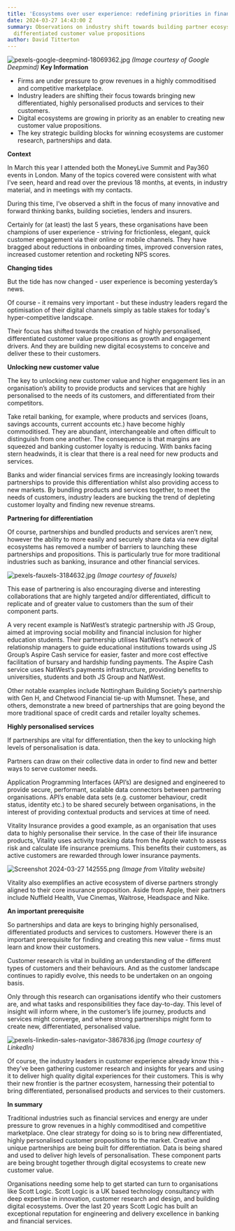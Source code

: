```yaml
---
title: 'Ecosystems over user experience: redefining priorities in financial services'
date: 2024-03-27 14:43:00 Z
summary: Observations on industry shift towards building partner ecosystems for personalised,
  differentiated customer value propositions
author: David Titterton
---
```


![pexels-google-deepmind-18069362.jpg](/uploads/pexels-google-deepmind-18069362.jpg)
*(Image courtesy of Google Deepmind)*
**Key Information**

* Firms are under pressure to grow revenues in a highly commoditised and competitive marketplace.
* Industry leaders are shifting their focus towards bringing new differentiated, highly personalised products and services to their customers. 
* Digital ecosystems are growing in priority as an enabler to creating new customer value propositions.
* The key strategic building blocks for winning ecosystems are customer research, partnerships and data. 


**Context**

In March this year I attended both the MoneyLive Summit and Pay360 events in London. Many of the topics covered were consistent with what I’ve seen, heard and read over the previous 18 months, at events, in industry material, and in meetings with my contacts.

During this time, I’ve observed a shift in the focus of many innovative and forward thinking banks, building societies, lenders and insurers.

Certainly for (at least) the last 5 years, these organisations have been champions of user experience - striving for frictionless, elegant, quick customer engagement via their online or mobile channels. They have bragged about reductions in onboarding times, improved conversion rates, increased customer retention and rocketing NPS scores.


**Changing tides**

But the tide has now changed - user experience is becoming yesterday’s news. 

Of course - it remains very important - but these industry leaders regard the optimisation of their digital channels simply as table stakes for today's hyper-competitive landscape.

Their focus has shifted towards the creation of highly personalised, differentiated customer value propositions as growth and engagement drivers. And they are building new digital ecosystems to conceive and deliver these to their customers.


**Unlocking new customer value**

The key to unlocking new customer value and higher engagement lies in an organisation’s ability to provide products and services that are highly personalised to the needs of its customers, and differentiated from their competitors.

Take retail banking, for example, where products and services (loans, savings accounts, current accounts etc.) have become highly commoditised. They are abundant, interchangeable and often difficult to distinguish from one another. The consequence is that margins are squeezed and banking customer loyalty is reducing. With banks facing stern headwinds, it is clear that there is a real need for new products and services. 

Banks and wider financial services firms are increasingly looking towards partnerships to provide this differentiation whilst also providing access to new markets. By bundling products and services together, to meet the needs of customers, industry leaders are bucking the trend of depleting customer loyalty and finding new revenue streams.


**Partnering for differentiation**

Of course, partnerships and bundled products and services aren’t new, however the ability to more easily and securely share data via new digital ecosystems has removed a number of barriers to launching these partnerships and propositions. This is particularly true for more traditional industries such as banking, insurance and other financial services.

![pexels-fauxels-3184632.jpg](/uploads/pexels-fauxels-3184632.jpg)
*(Image courtesy of fauxels)*

This ease of partnering is also encouraging diverse and interesting collaborations that are highly targeted and/or differentiated, difficult to replicate and of greater value to customers than the sum of their component parts.  

A very recent example is NatWest’s strategic partnership with JS Group, aimed at improving social mobility and financial inclusion for higher education students. Their partnership utilises NatWest’s network of relationship managers to guide educational institutions towards using JS Group’s Aspire Cash service for easier, faster and more cost effective facilitation of bursary and hardship funding payments. The Aspire Cash service uses NatWest’s payments infrastructure, providing benefits to universities, students and both JS Group and NatWest.

Other notable examples include Nottingham Building Society’s partnership with Gen H, and Chetwood Financial tie-up with Mumsnet. These, and others, demonstrate a new breed of partnerships that are going beyond the more traditional space of credit cards and retailer loyalty schemes.


**Highly personalised services**

If partnerships are vital for differentiation, then the key to unlocking high levels of personalisation is data.

Partners can draw on their collective data in order to find new and better ways to serve customer needs. 

Application Programming Interfaces (API’s) are designed and engineered to provide secure, performant, scalable data connectors between partnering organisations. API’s enable data sets (e.g. customer behaviour, credit status, identity etc.) to be shared securely between organisations, in the interest of providing contextual products and services at time of need.

Vitality Insurance provides a good example, as an organisation that uses data to highly personalise their service. In the case of their life insurance products, Vitality uses activity tracking data from the Apple watch to assess risk and calculate life insurance premiums. This benefits their customers, as active customers are rewarded through lower insurance payments.

![Screenshot 2024-03-27 142555.png](/uploads/Screenshot%202024-03-27%20142555.png)
*(Image from Vitality website)*

Vitality also exemplifies an active ecosystem of diverse partners strongly aligned to their core insurance proposition. Aside from Apple, their partners include Nuffield Health, Vue Cinemas, Waitrose, Headspace and Nike.


**An important prerequisite**

So partnerships and data are keys to bringing highly personalised, differentiated products and services to customers. However there is an important prerequisite for finding and creating this new value - firms must learn and know their customers. 

Customer research is vital in building an understanding of the different types of customers and their behaviours. And as the customer landscape continues to rapidly evolve, this needs to be undertaken on an ongoing basis.

Only through this research can organisations identify who their customers are, and what tasks and responsibilities they face day-to-day. This level of insight will inform where, in the customer’s life journey, products and services might converge, and where strong partnerships might form to create new, differentiated, personalised value.

![pexels-linkedin-sales-navigator-3867836.jpg](/uploads/pexels-linkedin-sales-navigator-3867836.jpg)
*(Image courtesy of LinkedIn)*

Of course, the industry leaders in customer experience already know this - they’ve been gathering customer research and insights for years and using it to deliver high quality digital experiences for their customers. This is why their new frontier is the partner ecosystem, harnessing their potential to bring differentiated, personalised products and services to their customers.


**In summary**

Traditional industries such as financial services and energy are under pressure to grow revenues in a highly commoditised and competitive marketplace. One clear strategy for doing so is to bring new differentiated, highly personalised customer propositions to the market. Creative and unique partnerships are being built for differentiation. Data is being shared and used to deliver high levels of personalisation. These component parts are being brought together through digital ecosystems to create new customer value.

Organisations needing some help to get started can turn to organisations like Scott Logic. Scott Logic is a UK based technology consultancy with deep expertise in innovation, customer research and design, and building digital ecosystems. Over the last 20 years Scott Logic has built an exceptional reputation for engineering and delivery excellence in banking and financial services.




